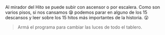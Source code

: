 <gs-attire attire-url="https://raw.githubusercontent.com/MumukiProject/mumuki-guia-gobstones-terrazas-de-portezuelo/master/assets/attires/config_1571418912973.json"></gs-attire>

<gs-toolbox toolbox-url="https://raw.githubusercontent.com/MumukiProject/mumuki-guia-gobstones-terrazas-de-portezuelo/master/assets/toolbox_1571757810731.xml"></gs-toolbox>

Al mirador del Hito se puede subir con ascensor o por escalera. Como son varios pisos, si nos cansamos :sleepy: podemos parar en alguno de los 15 descansos y leer sobre los 15 hitos más importantes de la historia. :open_mouth:

> Armá el programa para cambiar las luces de todo el tablero.

